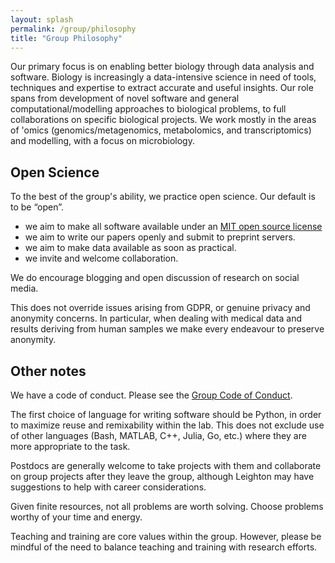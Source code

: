 ```yaml
---
layout: splash
permalink: /group/philosophy
title: "Group Philosophy"
---
```


Our primary focus is on enabling better biology through data analysis and software. Biology is increasingly a data-intensive science in need of tools, techniques and expertise to extract accurate and useful insights. Our role spans from development of novel software and general computational/modelling approaches to biological problems, to full collaborations on specific biological projects. We work mostly in the areas of 'omics (genomics/metagenomics, metabolomics, and transcriptomics) and modelling, with a focus on microbiology.

## Open Science

To the best of the group's ability, we practice open science. Our default is to be “open”.

- we aim to make all software available under an [MIT open source license](https://opensource.org/licenses/MIT)
- we aim to write our papers openly and submit to preprint servers.
- we aim to make data available as soon as practical.
- we invite and welcome collaboration.

We do encourage blogging and open discussion of research on social media.

This does not override issues arising from GDPR, or genuine privacy and anonymity concerns. In particular, when dealing with medical data and results deriving from human samples we make every endeavour to preserve anonymity.

## Other notes

We have a code of conduct. Please see the [Group Code of Conduct](/group/code_of_conduct).

The first choice of language for writing software should be Python, in order to maximize reuse and remixability within the lab. This does not exclude use of other languages (Bash, MATLAB, C++, Julia, Go, etc.) where they are more appropriate to the task.

Postdocs are generally welcome to take projects with them and collaborate on group projects after they leave the group, although Leighton may have suggestions to help with career considerations.

Given finite resources, not all problems are worth solving. Choose problems worthy of your time and energy.

Teaching and training are core values within the group. However, please be mindful of the need to balance teaching and training with research efforts.